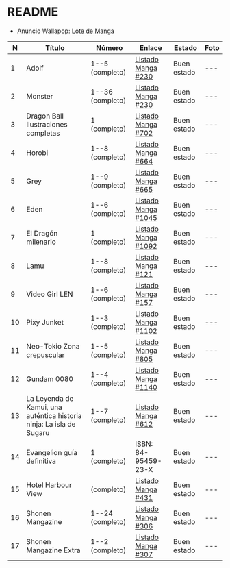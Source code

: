 README
======

* Anuncio Wallapop: [Lote de Manga](https://es.wallapop.com/item/lote-de-manga-55-colecciones-19-completas-1013576943)

| N  | Título                   | Número | Enlace  | Estado     |         Foto                  |
|----|--------------------------|--------|---------|------------|-------------------------------|
|  1 | Adolf                    | 1--5 (completo) | [Listado Manga #230](https://www.listadomanga.es/coleccion.php?id=230) | Buen estado | --- |
|  2 | Monster                  | 1--36 (completo) | [Listado Manga #230](https://www.listadomanga.es/coleccion.php?id=230) | Buen estado | --- |
|  3 | Dragon Ball Ilustraciones completas | 1 (completo) | [Listado Manga #702](https://www.listadomanga.es/coleccion.php?id=702) | Buen estado | --- |
|  4 | Horobi            | 1--8 (completo) | [Listado Manga #664](https://www.listadomanga.es/coleccion.php?id=664) | Buen estado | --- |
|  5 | Grey              | 1--9 (completo) | [Listado Manga #665](https://www.listadomanga.es/coleccion.php?id=665) | Buen estado | --- |
|  6 | Eden              | 1--6 (completo) | [Listado Manga #1045](https://www.listadomanga.es/coleccion.php?id=1045) | Buen estado | --- |
|  7 | El Dragón milenario | 1 (completo) | [Listado Manga #1092](https://www.listadomanga.es/coleccion.php?id=1092) | Buen estado | --- |
|  8 | Lamu              | 1--8 (completo) | [Listado Manga #121](https://www.listadomanga.es/coleccion.php?id=121) | Buen estado | --- |
|  9 | Video Girl LEN    | 1--6 (completo) | [Listado Manga #157](https://www.listadomanga.es/coleccion.php?id=157) | Buen estado | --- |
| 10 | Pixy Junket       | 1--3 (completo) | [Listado Manga #1102](https://www.listadomanga.es/coleccion.php?id=1102) | Buen estado | --- |
| 11 | Neo-Tokio Zona crepuscular | 1--5 (completo) | [Listado Manga #805](https://www.listadomanga.es/coleccion.php?id=805) | Buen estado | --- |
| 12 | Gundam 0080       | 1--4 (completo) | [Listado Manga #1140](https://www.listadomanga.es/coleccion.php?id=1140) | Buen estado | --- |
| 13 | La Leyenda de Kamui, una auténtica historia ninja: La isla de Sugaru | 1--7 (completo) | [Listado Manga #612](https://www.listadomanga.es/coleccion.php?id=612) | Buen estado | --- |
| 14 | Evangelion guía definitiva | 1 (completo) | ISBN: 84-95459-23-X | Buen estado | --- |
| 15 | Hotel Harbour View |  (completo) | [Listado Manga #431](https://www.listadomanga.es/coleccion.php?id=431) | Buen estado | --- |
| 16 | Shonen Mangazine | 1--24 (completo) | [Listado Manga #306](https://www.listadomanga.es/coleccion.php?id=306) | Buen estado | --- |
| 17 | Shonen Mangazine Extra | 1--2 (completo) | [Listado Manga #307](https://www.listadomanga.es/coleccion.php?id=307) | Buen estado | --- |
